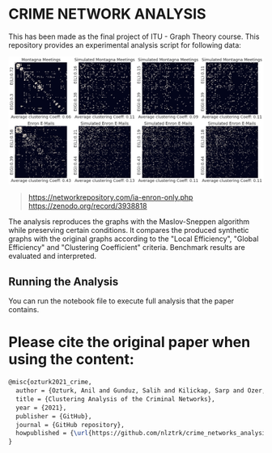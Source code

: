 # CRIME NETWORK ANALYSIS
This has been made as the final project of ITU - Graph Theory course. This repository provides an experimental analysis script for following data:

![fig1](./sources/summary.png)

> https://networkrepository.com/ia-enron-only.php </br>
> https://zenodo.org/record/3938818

The analysis reproduces the graphs with the Maslov-Sneppen algorithm while preserving certain conditions. It compares the produced synthetic graphs with the original graphs according to the "Local Efficiency", "Global Efficiency" and "Clustering Coefficient" criteria. Benchmark results are evaluated and interpreted.

## Running the Analysis

You can run the notebook file to execute full analysis that the paper contains.

# Please cite the original paper when using the content:

```latex
@misc{ozturk2021_crime,
  author = {Ozturk, Anil and Gunduz, Salih and Kilickap, Sarp and Ozer, Caner},
  title = {Clustering Analysis of the Criminal Networks},
  year = {2021},
  publisher = {GitHub},
  journal = {GitHub repository},
  howpublished = {\url{https://github.com/nlztrk/crime_networks_analysis}},
}
```
